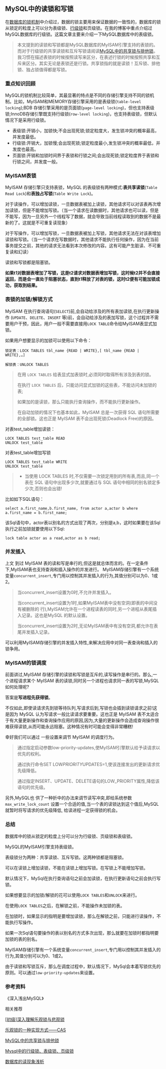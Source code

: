 ## MySQL中的读锁和写锁



在[数据库的锁机制](http://mp.weixin.qq.com/s?__biz=MzI3NzE0NjcwMg==&mid=401808854&idx=2&sn=2ab2388f28e86993ab0ab7b8b0c10cf5&scene=21#wechat_redirect)中介绍过，数据的锁主要用来保证数据的一致性的，数据库的锁从锁定的粒度上可以分为表级锁、[行级锁](http://mp.weixin.qq.com/s?__biz=MzI3NzE0NjcwMg==&mid=402330276&idx=1&sn=aa35ce5bdcfa659f4ee2f7890a46f479&scene=21#wechat_redirect)和页级锁。在我的博客中重点介绍过MySQL数据库的行级锁。这篇文章主要来介绍一下MySQL数据库中的表级锁。

> 本文提到的读锁和写锁都是MySQL数据库的MyISAM引擎支持的表锁的。而对于行级锁的共享读锁和互斥写锁请阅读[MySQL中的共享锁与排他锁](http://mp.weixin.qq.com/s?__biz=MzI3NzE0NjcwMg==&mid=402351172&idx=2&sn=a7b4ae968095d718643bb1875c16dffd&scene=21#wechat_redirect)。我习惯在描述表锁的时候按照读写来区分，在表述行锁的时候按照共享和互斥来区分。其实无论是表锁还是行锁。共享锁指的就是读锁！互斥锁、排他锁、独占锁值得都是写锁。

### 重点知识回顾

MySQL的锁机制比较简单，其最显著的特点是不同的存储引擎支持不同的锁机制。比如，MyISAM和MEMORY存储引擎采用的是表级锁(`table-level locking`);BDB 存储引擎采用的是页面锁(`page-level locking`)，但也支持表级锁;InnoDB存储引擎既支持行级锁(`row-level locking`)，也支持表级锁，但默认情况下是采用行级锁。

- 表级锁:开销小，加锁快;不会出现死锁;锁定粒度大，发生锁冲突的概率最高，并发度最低。
- 行级锁:开销大，加锁慢;会出现死锁;锁定粒度最小,发生锁冲突的概率最低，并发度也最高。
- 页面锁:开销和加锁时间界于表锁和行锁之间;会出现死锁;锁定粒度界于表锁和行锁之间，并发度一般。

### MyISAM表锁

MyISAM 存储引擎只支持表锁，MySQL 的表级锁有两种模式:**表共享读锁**(`Table Read Lock`)和**表独占写锁**(`Table Write Lock`)。

对于读操作，可以增加读锁，一旦数据表被加上读锁，其他请求可以对该表再次增加读锁，但是不能增加写锁。（当一个请求在读数据时，其他请求也可以读，但是不能写，因为一旦另外一个线程写了数据，就会导致当前线程读取到的数据不是最新的了。这就是不可重复读现象）

对于写操作，可以增加写锁，一旦数据表被加上写锁，其他请求无法在对该表增加读锁和写锁。（当一个请求在写数据时，其他请求不能执行任何操作，因为在当前事务提交之前，其他的请求无法看到本次修改的内容。这有可能产生脏读、不可重复读和幻读）

读锁和写锁都是阻塞锁。

**如果t1对数据表增加了写锁，这是t2请求对数据表增加写锁，这时候t2并不会直接返回，而是会一直处于阻塞状态，直到t1释放了对表的锁，这时t2便有可能加锁成功，获取到结果。**

### 表锁的加锁/解锁方式

MyISAM 在执行查询语句(`SELECT`)前,会自动给涉及的所有表加读锁,在执行更新操作 (`UPDATE`、`DELETE`、`INSERT` 等)前，会自动给涉及的表加写锁，这个过程并不需要用户干预，因此，用户一般不需要直接用`LOCK TABLE`命令给MyISAM表显式加锁。

如果用户想要显示的加锁可以使用以下命令：

```
锁定表：LOCK TABLES tbl_name {READ | WRITE},[ tbl_name {READ | WRITE},…] 

解锁表：UNLOCK TABLES 
```

> 在用 `LOCK TABLES` 给表显式加表锁时,必须同时取得所有涉及到表的锁。
>
> 在执行 `LOCK TABLES` 后，只能访问显式加锁的这些表，不能访问未加锁的表;
>
> 如果加的是读锁，那么只能执行查询操作，而不能执行更新操作。
>
> 在自动加锁的情况下也基本如此，MyISAM 总是一次获得 SQL 语句所需要的全部锁。这也正是 MyISAM 表不会出现死锁(Deadlock Free)的原因。

对表test_table增加读锁：

```
LOCK TABLES test_table READ
UNLOCK test_table
```

对表test_table增加写锁

```
LOCK TABLES test_table WRITE
UNLOCK test_table
```

> - 当使用 LOCK TABLES 时,不仅需要一次锁定用到的所有表,而且,同一个表在 SQL 语句中出现多少次,就要通过与 SQL 语句中相同的别名锁定多少次,否则也会出错!

比如如下SQL语句：

```
select a.first_name,b.first_name, from actor a,actor b where a.first_name = b.first_name;
```

该Sql语句中，actor表以别名的方式出现了两次，分别是a,b，这时如果要在该Sql执行之前加锁就要使用以下Sql:

```
lock table actor as a read,actor as b read;
```

### 并发插入

上文 到过 MyISAM 表的读和写是串行的,但这是就总体而言的。在一定条件下,MyISAM表也支持查询和插入操作的并发进行。 MyISAM存储引擎有一个系统变量`concurrent_insert`,专门用以控制其并发插入的行为,其值分别可以为0、1或2。

> 当concurrent_insert设置为0时,不允许并发插入。
>
> 当concurrent_insert设置为1时,如果MyISAM表中没有空洞(即表的中间没有被删除的 行),MyISAM允许在一个进程读表的同时,另一个进程从表尾插入记录。这也是MySQL 的默认设置。
>
> 当concurrent_insert设置为2时,无论MyISAM表中有没有空洞,都允许在表尾并发插入记录。

可以利用MyISAM存储引擎的并发插入特性,来解决应用中对同一表查询和插入的锁争用。

### MyISAM的锁调度

前面讲过,MyISAM 存储引擎的读锁和写锁是互斥的,读写操作是串行的。那么,一个进程请求某个 MyISAM 表的读锁,同时另一个进程也请求同一表的写锁,MySQL 如何处理呢? 

答案是**写进程先获得锁**。

不仅如此,即使读请求先到锁等待队列,写请求后到,写锁也会插到读锁请求之前!这是因为 MySQL 认为写请求一般比读请求要重要。这也正是 MyISAM 表不太适合于有大量更新操作和查询操作应用的原因,因为,大量的更新操作会造成查询操作很难获得读锁,从而可能永远阻塞。这种情况有时可能会变得非常糟糕!

幸好我们可以通过 一些设置来调节 MyISAM 的调度行为。

> 通过指定启动参数low-priority-updates,使MyISAM引擎默认给予读请求以优先的权利。 
>
> 通过执行命令SET LOW*PRIORITY*UPDATES=1,使该连接发出的更新请求优先级降低。 
>
> 通过指定INSERT、UPDATE、DELETE语句的LOW_PRIORITY属性,降低该语句的优先级。

另外,MySQL也 供了一种折中的办法来调节读写冲突,即给系统参数`max_write_lock_count` 设置一个合适的值,当一个表的读锁达到这个值后,MySQL就暂时将写请求的优先级降低, 给读进程一定获得锁的机会。

### 总结

数据库中的锁从锁定的粒度上分可以分为行级锁、页级锁和表级锁。

MySQL的MyISAM引擎支持表级锁。

表级锁分为两种：共享读锁、互斥写锁。这两种锁都是阻塞锁。

可以在读锁上增加读锁，不能在读锁上增加写锁。在写锁上不能增加写锁。

默认情况下，MySql在执行查询语句之前会加读锁，在执行更新语句之前会执行写锁。

如果想要显示的加锁/解锁的花可以使用`LOCK TABLES`和`UNLOCK`来进行。

在使用`LOCK TABLES`之后，在解锁之前，不能操作未加锁的表。

在加锁时，如果显示的指明是要增加读锁，那么在解锁之前，只能进行读操作，不能执行写操作。

如果一次Sql语句要操作的表以别名的方式多次出现，那么就要在加锁时都指明要加锁的表的别名。

MyISAM存储引擎有一个系统变量`concurrent_insert`,专门用以控制其并发插入的行为,其值分别可以为0、1或2。

由于读锁和写锁互斥，那么在调度过程中，默认情况下，MySql会本着写锁优先的原则。可以通过`low-priority-updates`来设置。

### 参考资料

《深入浅出MySQL》



相关推荐

[[初级\]深入理解乐观锁与悲观锁](http://mp.weixin.qq.com/s?__biz=MzI3NzE0NjcwMg==&mid=402387528&idx=1&sn=cbd6bacd77a731298cb4356df8183ec3&scene=21#wechat_redirect)

[乐观锁的一种实现方式——CAS](http://mp.weixin.qq.com/s?__biz=MzI3NzE0NjcwMg==&mid=2650120412&idx=1&sn=bbf5f5a17a27bd76ac9c47befe501338&scene=21#wechat_redirect)

[MySQL中的共享锁与排他锁](http://mp.weixin.qq.com/s?__biz=MzI3NzE0NjcwMg==&mid=402351172&idx=2&sn=a7b4ae968095d718643bb1875c16dffd&scene=21#wechat_redirect)

[Mysql中的行级锁、表级锁、页级锁](http://mp.weixin.qq.com/s?__biz=MzI3NzE0NjcwMg==&mid=402330276&idx=1&sn=aa35ce5bdcfa659f4ee2f7890a46f479&scene=21#wechat_redirect)

[数据库的读现象浅析](http://mp.weixin.qq.com/s?__biz=MzI3NzE0NjcwMg==&mid=402312019&idx=3&sn=f4ee9d0c24ebbe35f8376fee3c53c948&scene=21#wechat_redirect)